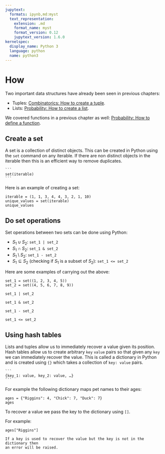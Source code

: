 ```yaml
---
jupytext:
  formats: ipynb,md:myst
  text_representation:
    extension: .md
    format_name: myst
    format_version: 0.12
    jupytext_version: 1.6.0
kernelspec:
  display_name: Python 3
  language: python
  name: python3
---
```


# How

Two important data structures have already been seen in previous chapters:

- Tuples: [Combinatorics: How to create a tuple](create_a_tuple).
- Lists: [Probability: How to create a list](create_a_list).

We covered functions in a previous chapter as well: [Probability: How to define
a function](define_a_function).

## Create a set

A set is a collection of distinct objects. This can be created in Python using
the `set` command on any iterable. If there are non distinct objects in the
iterable then this is an efficient way to remove duplicates.

````{tip}
```
set(iterable)
```
````

Here is an example of creating a set:

```{code-cell} ipython3
iterable = (1, 1, 3, 4, 4, 3, 2, 1, 10)
unique_values = set(iterable)
unique_values
```

## Do set operations

Set operations between two sets can be done using Python:

- $S_1 \cup S_2$: `set_1 | set_2`
- $S_1 \cap S_2$: `set_1 & set_2`
- $S_1 \setminus S_2$: `set_1 - set_2`
- $S_1 \subseteq S_2$ (checking if $S_1$ is a subset of $S_2$): `set_1 <= set_2`

Here are some examples of carrying out the above:

```{code-cell} ipython3
set_1 = set((1, 2, 3, 4, 5))
set_2 = set((4, 5, 6, 7, 8, 9))

set_1 | set_2
```

```{code-cell} ipython3
set_1 & set_2
```

```{code-cell} ipython3
set_1 - set_2
```

```{code-cell} ipython3
set_1 <= set_2
```

## Using hash tables

Lists and tuples allow us to immediately recover a value given its position.
Hash tables allow us to create arbitrary `key` `value` pairs so that given any
`key` we can immediately recover the value. This is called a dictionary in
Python and is created using `{}` which takes a collection of `key: value`
pairs.

````{tip}
```
{key_1: value, key_2: value, …}
```
````

For example the following dictionary maps pet names to their ages:

```{code-cell} ipython3
ages = {"Riggins": 4, "Chick": 7, "Duck": 7}
ages
```

To recover a value we pass the key to the dictionary using `[]`.

For example:

```{code-cell} ipython3
ages["Riggins"]
```

```{attention}
If a key is used to recover the value but the key is not in the dictionary then
an error will be raised.
```
